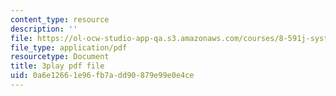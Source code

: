 ```yaml
---
content_type: resource
description: ''
file: https://ol-ocw-studio-app-qa.s3.amazonaws.com/courses/8-591j-systems-biology-fall-2014/0a6e12661e96fb7add90879e99e0e4ce_lLY1u2aghIQ.pdf
file_type: application/pdf
resourcetype: Document
title: 3play pdf file
uid: 0a6e1266-1e96-fb7a-dd90-879e99e0e4ce
---
```

